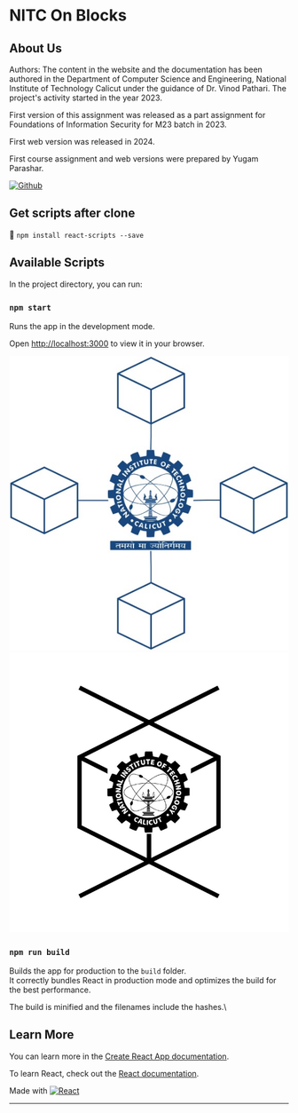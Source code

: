 # NITC On Blocks

## About Us

Authors: The content in the website and the documentation has been authored in the Department of Computer Science and Engineering, National Institute of Technology Calicut under the guidance of Dr. Vinod Pathari. The project's activity started in the year 2023.

First version of this assignment was released as a part assignment for Foundations of Information Security for M23 batch in 2023.

First web version was released in 2024.

First course assignment and web versions were prepared by Yugam Parashar.


[![Github](https://img.shields.io/badge/GitHub-100000?style=for-the-badge&logo=github&logoColor=white)](https://github.com/yug-am/) 



## Get scripts after clone
📜 `npm install react-scripts --save`
## Available Scripts

In the project directory, you can run:

### `npm start`

Runs the app in the development mode.

Open [http://localhost:3000](http://localhost:3000) to view it in your browser.


![](./README_images/logo_nitc_blc.jpg)
![](./README_images/site_main_logo.jpg)

### `npm run build`

Builds the app for production to the `build` folder.\
It correctly bundles React in production mode and optimizes the build for the best performance.

The build is minified and the filenames include the hashes.\

## Learn More

You can learn more in the [Create React App documentation](https://facebook.github.io/create-react-app/docs/getting-started).

To learn React, check out the [React documentation](https://reactjs.org/).


Made with [![React](https://img.shields.io/badge/React-20232A?style=for-the-badge&logo=react&logoColor=61DAFB)](https://reactjs.org/)

---
